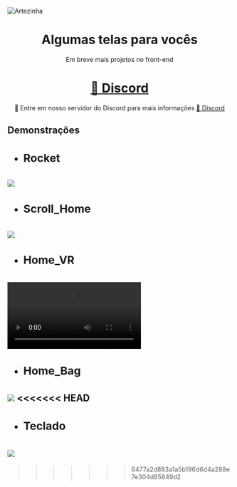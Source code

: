 ![Artezinha](https://i.pinimg.com/originals/a9/8a/1f/a98a1fe05019c395040c7872f7a26be4.gif)

<h1 align="center">Algumas telas para vocês</h1>

<p align="center">Em breve mais projetos no front-end</p>

<h1 align="center">
    <a href="https://discord.gg/kzdkuPUA7v">🔗 Discord</a>
</h1>
<p align="center">🚀 Entre em nosso servidor do Discord para mais informações <a href="https://discord.gg/kzdkuPUA7v">🔗 Discord</a> </p>

<h2>Demonstrações<h2/>


- <h3>Rocket<h3/>

![](https://cdn.discordapp.com/attachments/858906660691902474/880695412258902036/Q9a13o2aId.gif)

- <h3>Scroll_Home<h3/>

![](https://cdn.discordapp.com/attachments/858906660691902474/880695729658662933/ekJVDlxGf5.gif)

- <h3>Home_VR<h3/>

![](https://cdn.discordapp.com/attachments/858906660691902474/880696482934689822/XGUOEo2td4.mp4)

- <h3>Home_Bag<h3/>

![](https://cdn.discordapp.com/attachments/858906660691902474/880697032237522954/kSElHxwmxM.gif)
<<<<<<< HEAD

- <h3>Teclado<h3/>

![](https://cdn.discordapp.com/attachments/858906660691902474/880701463649747054/yU7Bmnl783.gif)
=======
>>>>>>> 6477a2d883a1a5b196d6d4a288e7e304d85849d2
